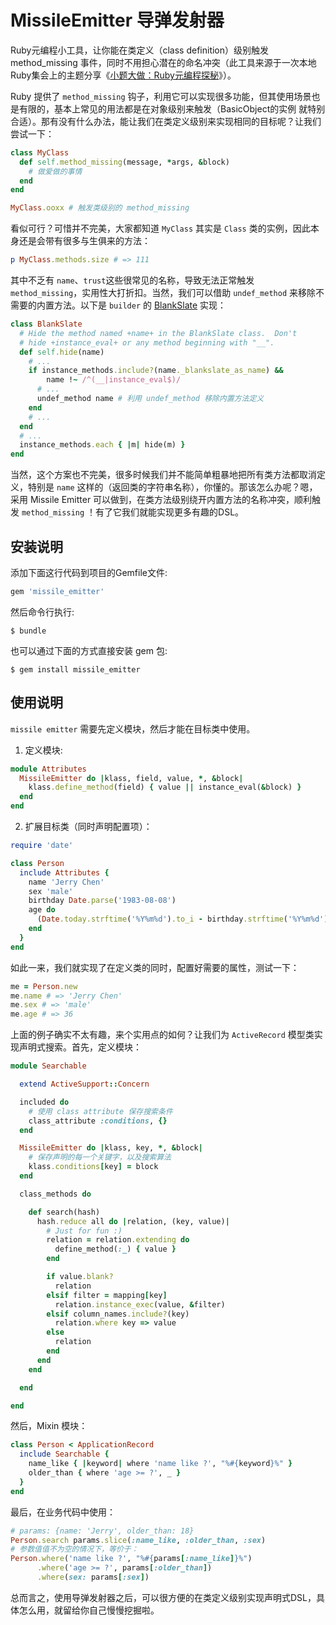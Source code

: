 # MissileEmitter 导弹发射器

Ruby元编程小工具，让你能在类定义（class definition）级别触发 method_missing 事件，同时不用担心潜在的命名冲突（此工具来源于一次本地Ruby集会上的主题分享《[小题大做：Ruby元编程探秘](https://pan.baidu.com/s/1hs5hj04)》）。

Ruby 提供了 `method_missing` 钩子，利用它可以实现很多功能，但其使用场景也是有限的，基本上常见的用法都是在对象级别来触发（BasicObject的实例 就特别合适）。那有没有什么办法，能让我们在类定义级别来实现相同的目标呢？让我们尝试一下：

```ruby
class MyClass
  def self.method_missing(message, *args, &block)
    # 做爱做的事情
  end
end

MyClass.ooxx # 触发类级别的 method_missing
``` 

看似可行？可惜并不完美，大家都知道 `MyClass` 其实是 `Class` 类的实例，因此本身还是会带有很多与生俱来的方法：

```ruby
p MyClass.methods.size # => 111
```

其中不乏有 `name`、`trust`这些很常见的名称，导致无法正常触发 `method_missing`，实用性大打折扣。当然，我们可以借助 `undef_method` 来移除不需要的内置方法。以下是 `builder` 的 [BlankSlate](https://github.com/jimweirich/builder/blob/c80100f8205b2e918dbff605682b01ab0fabb866/lib/blankslate.rb#L41) 实现：

```ruby
class BlankSlate
  # Hide the method named +name+ in the BlankSlate class.  Don't
  # hide +instance_eval+ or any method beginning with "__".
  def self.hide(name)
    # ...
    if instance_methods.include?(name._blankslate_as_name) &&
        name !~ /^(__|instance_eval$)/
      # ...
      undef_method name # 利用 undef_method 移除内置方法定义
    end
    # ...
  end
  # ...
  instance_methods.each { |m| hide(m) }
end
```

当然，这个方案也不完美，很多时候我们并不能简单粗暴地把所有类方法都取消定义，特别是 `name` 这样的（返回类的字符串名称），你懂的。那该怎么办呢？嗯，采用 Missile Emitter 可以做到，在类方法级别绕开内置方法的名称冲突，顺利触发 `method_missing` ！有了它我们就能实现更多有趣的DSL。

## 安装说明

添加下面这行代码到项目的Gemfile文件:

```ruby
gem 'missile_emitter'
```

然后命令行执行:

    $ bundle

也可以通过下面的方式直接安装 gem 包:

    $ gem install missile_emitter

## 使用说明

`missile emitter` 需要先定义模块，然后才能在目标类中使用。

1. 定义模块:

```ruby
module Attributes
  MissileEmitter do |klass, field, value, *, &block|
    klass.define_method(field) { value || instance_eval(&block) }
  end
end
```

2. 扩展目标类（同时声明配置项）：

```ruby
require 'date'

class Person
  include Attributes {
    name 'Jerry Chen'
    sex 'male'
    birthday Date.parse('1983-08-08')
    age do
      (Date.today.strftime('%Y%m%d').to_i - birthday.strftime('%Y%m%d').to_i) / 10000
    end
  }
end
```

如此一来，我们就实现了在定义类的同时，配置好需要的属性，测试一下：

```ruby
me = Person.new
me.name # => 'Jerry Chen'
me.sex # => 'male'
me.age # => 36
```

上面的例子确实不太有趣，来个实用点的如何？让我们为 `ActiveRecord` 模型类实现声明式搜索。首先，定义模块：

```ruby
module Searchable

  extend ActiveSupport::Concern

  included do
    # 使用 class attribute 保存搜索条件
    class_attribute :conditions, {}
  end

  MissileEmitter do |klass, key, *, &block|
    # 保存声明的每一个关键字，以及搜索算法
    klass.conditions[key] = block
  end

  class_methods do

    def search(hash)
      hash.reduce all do |relation, (key, value)|
        # Just for fun :)
        relation = relation.extending do
          define_method(:_) { value }
        end

        if value.blank?
          relation
        elsif filter = mapping[key]
          relation.instance_exec(value, &filter)
        elsif column_names.include?(key)
          relation.where key => value
        else
          relation
        end
      end
    end

  end

end
```

然后，Mixin 模块：

```ruby
class Person < ApplicationRecord
  include Searchable {
    name_like { |keyword| where 'name like ?', "%#{keyword}%" }
    older_than { where 'age >= ?', _ }
  }
end
```

最后，在业务代码中使用：

```ruby
# params: {name: 'Jerry', older_than: 18}
Person.search params.slice(:name_like, :older_than, :sex)
# 参数值值不为空的情况下，等价于：
Person.where('name like ?', "%#{params[:name_like]}%")
      .where('age >= ?', params[:older_than])
      .where(sex: params[:sex])
```

总而言之，使用导弹发射器之后，可以很方便的在类定义级别实现声明式DSL，具体怎么用，就留给你自己慢慢挖掘啦。
